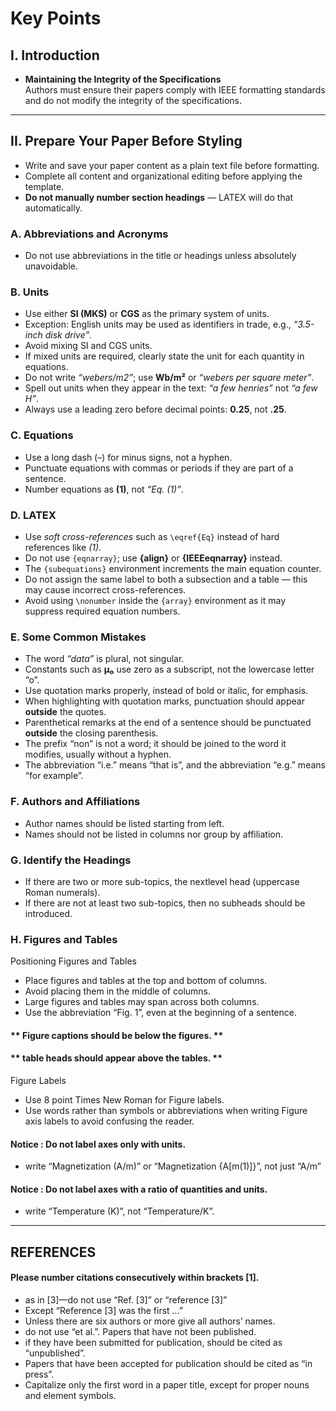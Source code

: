 # Key Points

## I. Introduction
- **Maintaining the Integrity of the Specifications**  
  Authors must ensure their papers comply with IEEE formatting standards and do not modify the integrity of the specifications.

---

## II. Prepare Your Paper Before Styling
- Write and save your paper content as a plain text file before formatting.  
- Complete all content and organizational editing before applying the template.  
- **Do not manually number section headings** — LATEX will do that automatically.  

### A. Abbreviations and Acronyms
- Do not use abbreviations in the title or headings unless absolutely unavoidable.  

### B. Units
- Use either **SI (MKS)** or **CGS** as the primary system of units.  
- Exception: English units may be used as identifiers in trade, e.g., *“3.5-inch disk drive”*.  
- Avoid mixing SI and CGS units.  
- If mixed units are required, clearly state the unit for each quantity in equations.  
- Do not write *“webers/m2”*; use **Wb/m²** or *“webers per square meter”*.  
- Spell out units when they appear in the text: *“a few henries”* not *“a few H”*.  
- Always use a leading zero before decimal points: **0.25**, not **.25**.  

### C. Equations
- Use a long dash (–) for minus signs, not a hyphen.  
- Punctuate equations with commas or periods if they are part of a sentence.  
- Number equations as **(1)**, not *“Eq. (1)”*.  

### D. LATEX
- Use *soft cross-references* such as `\eqref{Eq}` instead of hard references like *(1)*.  
- Do not use `{eqnarray}`; use **{align}** or **{IEEEeqnarray}** instead.  
- The `{subequations}` environment increments the main equation counter.  
- Do not assign the same label to both a subsection and a table — this may cause incorrect cross-references.  
- Avoid using `\nonumber` inside the `{array}` environment as it may suppress required equation numbers.  

### E. Some Common Mistakes
- The word *“data”* is plural, not singular.  
- Constants such as **µ₀** use zero as a subscript, not the lowercase letter “o”.  
- Use quotation marks properly, instead of bold or italic, for emphasis.  
- When highlighting with quotation marks, punctuation should appear **outside** the quotes.  
- Parenthetical remarks at the end of a sentence should be punctuated **outside** the closing parenthesis.
- The prefix “non” is not a word; it should be joined to the word it modifies, usually without a hyphen.
- The abbreviation “i.e.” means “that is”, and the abbreviation “e.g.” means “for example”.

###  F. Authors and Affiliations
- Author names should be listed starting from left.
- Names should not be listed in columns nor group by affiliation.

### G. Identify the Headings
 - If there are two or more sub-topics, the nextlevel head (uppercase Roman numerals).
 - If there are not at least two sub-topics, then no subheads should be introduced.

### H. Figures and Tables
Positioning Figures and Tables
- Place figures and tables at the top and bottom of columns.
- Avoid placing them in the middle of columns.
- Large figures and tables may span across both columns.
- Use the abbreviation “Fig. 1”, even at the beginning of a sentence.
#### ** Figure captions should be below the figures. **
#### ** table heads should appear above the tables. **

  
Figure Labels
- Use 8 point Times New Roman for Figure labels.
- Use words rather than symbols or abbreviations when writing Figure axis labels to avoid confusing the reader.
#### Notice : Do not label axes only with units.
- write “Magnetization (A/m)” or “Magnetization {A[m(1)]}”, not just “A/m” 
#### Notice : Do not label axes with a ratio of quantities and units.
- write “Temperature (K)”, not “Temperature/K”.
____

##  REFERENCES
#### Please number citations consecutively within brackets [1].
- as in [3]—do not use “Ref. [3]” or “reference [3]”
- Except “Reference [3] was the first ...”
- Unless there are six authors or more give all authors’ names.
- do not use “et al.”. Papers that have not been published.
- if they have been submitted for publication, should be cited as “unpublished”.
- Papers that have been accepted for publication should be cited as “in press”.
- Capitalize only the first word in a paper title, except for proper nouns and element symbols.
